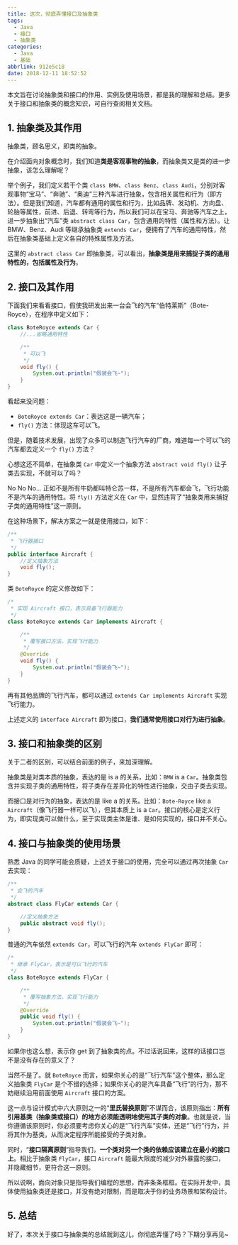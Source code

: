 ```yaml
---
title: 这次，彻底弄懂接口及抽象类
tags:
  - Java
  - 接口
  - 抽象类
categories:
  - Java
  - 基础
abbrlink: 912e5c18
date: 2018-12-11 18:52:52
---
```



本文旨在讨论抽象类和接口的作用、实例及使用场景，都是我的理解和总结。更多关于接口和抽象类的概念知识，可自行查阅相关文档。

## 1. 抽象类及其作用

抽象类，顾名思义，即类的抽象。

在介绍面向对象概念时，我们知道**类是客观事物的抽象**，而抽象类又是类的进一步抽象，该怎么理解呢？

举个例子，我们定义若干个类 `class BMW`、`class Benz`、`class Audi`，分别对客观事物“宝马”、“奔驰”、“奥迪”三种汽车进行抽象，包含相关属性和行为（即方法）。但是我们知道，汽车都有通用的属性和行为，比如品牌、发动机、方向盘、轮胎等属性，前进、后退、转弯等行为，所以我们可以在宝马、奔驰等汽车之上，进一步抽象出“汽车”类 `abstract class Car`，包含通用的特性（属性和方法）。让 BMW、Benz、Audi 等继承抽象类 `extends Car`，便拥有了汽车的通用特性，然后在抽象类基础上定义各自的特殊属性及方法。

这里的 `abstract class Car` 即抽象类，可以看出，**抽象类是用来捕捉子类的通用特性的，包括属性及行为**。

## 2. 接口及其作用

下面我们来看看接口，假使我研发出来一台会飞的汽车“伯特莱斯”（Bote-Royce），在程序中定义如下：

```java
class BoteRoyce extends Car {
    //...省略通用特性

    /**
     * 可以飞
     */
    void fly() {
        System.out.println("假装会飞~");
    }
}
```

<!--more-->

看起来没问题：

- `BoteRoyce extends Car`：表达这是一辆汽车；
- `fly()` 方法：体现这车可以飞。

但是，随着技术发展，出现了众多可以制造飞行汽车的厂商，难道每一个可以飞的汽车都去定义一个 `fly()`  方法？

心想这还不简单，在抽象类 `Car` 中定义一个抽象方法 `abstract void fly()` 让子类去实现，不就可以了吗？

No No No... 正如不是所有牛奶都叫特仑苏一样，不是所有汽车都会飞，飞行功能不是汽车的通用特性。将 `fly()` 方法定义在 `Car` 中，显然违背了“抽象类用来捕捉子类的通用特性”这一原则。

在这种场景下，解决方案之一就是使用接口，如下：

```java
/**
 * 飞行器接口
 */
public interface Aircraft {
    //定义抽象方法
    void fly();
}
```

类 `BoteRoyce` 的定义修改如下：

```java
/*
 * 实现 Aircraft 接口，表示具备飞行器能力
 */
class BoteRoyce extends Car implements Aircraft {

    /**
     * 覆写接口方法，实现飞行能力
     */
    @Override
    void fly() {
        System.out.println("假装会飞~");
    }
}
```

再有其他品牌的飞行汽车，都可以通过 `extends Car implements Aircraft` 实现飞行能力。

上述定义的 `interface Aircraft` 即为接口，**我们通常使用接口对行为进行抽象**。

## 3. 接口和抽象类的区别

关于二者的区别，可以结合前面的例子，来加深理解。

抽象类是对类本质的抽象，表达的是 is a 的关系，比如：`BMW` is a `Car`。抽象类包含并实现子类的通用特性，将子类存在差异化的特性进行抽象，交由子类去实现。

而接口是对行为的抽象，表达的是 like a 的关系。比如：`Bote-Royce` like a `Aircraft`（像飞行器一样可以飞），但其本质上 is a `Car`。接口的核心是定义行为，即实现类可以做什么，至于实现类主体是谁、是如何实现的，接口并不关心。

## 4. 接口与抽象类的使用场景

熟悉 Java 的同学可能会质疑，上述关于接口的使用，完全可以通过再次抽象 `Car` 去实现：

```java
/**
 * 会飞的汽车
 */
abstract class FlyCar extends Car {

    //定义抽象方法
    public abstract void fly();
}
```

普通的汽车依然 `extends Car`，可以飞行的汽车 `extends FlyCar` 即可：

```java
/*
 * 继承 FlyCar，表示是可以飞行的汽车
 */
class BoteRoyce extends FlyCar {

    /**
     * 覆写抽象方法，实现飞行能力
     */
    @Override
    public void fly() {
        System.out.println("假装会飞~");
    }
}
```

如果你也这么想，表示你 get 到了抽象类的点。不过话说回来，这样的话接口岂不是没有存在的意义了？

当然不是了。就 `BoteRoyce` 而言，如果你关心的是“飞行汽车”这个整体，那么定义抽象类 `FlyCar` 是个不错的选择；如果你关心的是汽车具备“飞行”的行为，那不妨继续沿用前面使用 `Aircraft` 接口的方案。

这一点与设计模式中六大原则之一的“**里氏替换原则**”不谋而合，该原则指出：**所有引用基类（抽象类或接口）的地方必须能透明地使用其子类的对象**。也就是说，当你遵循该原则时，你必须要考虑你关心的是“飞行汽车”实体，还是“飞行”行为，并将其作为基类，从而决定程序所能接受的子类对象。

同时，“**接口隔离原则**”指导我们，**一个类对另一个类的依赖应该建立在最小的接口上**。相比于抽象类 `FlyCar`，接口 `Aircraft` 能最大限度的减少对外暴露的接口，并隐藏细节，更符合这一原则。

所以说啊，面向对象只是指导我们编程的思想，而非条条框框。在实际开发中，具体使用抽象类还是接口，并没有绝对限制，而是取决于你的业务场景和架构设计。

## 5. 总结

好了，本次关于接口与抽象类的总结就到这儿，你彻底弄懂了吗？下期分享再见~